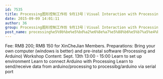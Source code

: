 ```yaml
---
id: 7535
title: Processing图形控制工作坊 9月13号｜Visual Interaction with Processing Workshop Sept. 13th
date: 2015-09-09 14:01:11
author: 36
group: Processing图形控制工作坊 9月13号｜Visual Interaction with Processing Workshop Sept. 13th
post_name: processing%e5%9b%be%e5%bd%a2%e6%8e%a7%e5%88%b6%e5%b7%a5%e4%bd%9c%e5%9d%8a-9%e6%9c%8813%e5%8f%b7%ef%bd%9cvisual-interaction-with-processing-workshop-sept-13th
---
```


Fee: RMB 200; RMB 150 for XinCheJian Members. Preparations: Bring your own computer (windows is better) and pre-instal software (Processing and Arduino) Workshop Content: Sept. 13th 13:00 - 15:00 Learn to set up environment Learn to connect Arduino with Processing Learn to send/receive data from arduino/processing to processibg/arduino via serial port